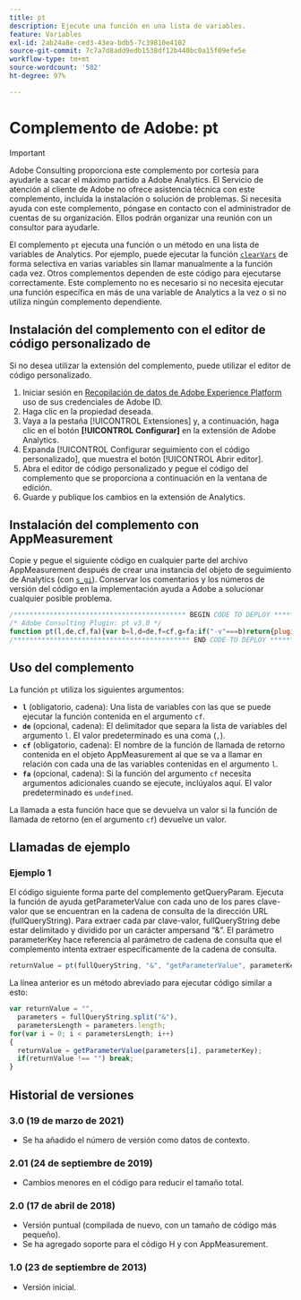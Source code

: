 ```yaml
---
title: pt
description: Ejecute una función en una lista de variables.
feature: Variables
exl-id: 2ab24a8e-ced3-43ea-bdb5-7c39810e4102
source-git-commit: 7c7a7d8add9edb1538df12b440bc0a15f09efe5e
workflow-type: tm+mt
source-wordcount: '502'
ht-degree: 97%

---
```


# Complemento de Adobe: pt

>[!IMPORTANT]
>
>Adobe Consulting proporciona este complemento por cortesía para ayudarle a sacar el máximo partido a Adobe Analytics. El Servicio de atención al cliente de Adobe no ofrece asistencia técnica con este complemento, incluida la instalación o solución de problemas. Si necesita ayuda con este complemento, póngase en contacto con el administrador de cuentas de su organización. Ellos podrán organizar una reunión con un consultor para ayudarle.

El complemento `pt` ejecuta una función o un método en una lista de variables de Analytics. Por ejemplo, puede ejecutar la función [`clearVars`](../functions/clearvars.md) de forma selectiva en varias variables sin llamar manualmente a la función cada vez. Otros complementos dependen de este código para ejecutarse correctamente. Este complemento no es necesario si no necesita ejecutar una función específica en más de una variable de Analytics a la vez o si no utiliza ningún complemento dependiente.

<!--## Install the plug-in using the Web SDK or the Adobe Analytics extension

Adobe offers an extension that allows you to use most commonly-used plug-ins.

1. Log in to [Adobe Experience Platform Data Collection](https://experience.adobe.com/data-collection) using your AdobeID credentials.
1. Click the desired tag property.
1. Go to the [!UICONTROL Extensions] tab, then click on the [!UICONTROL Catalog] button
1. Install and publish the [!UICONTROL Common Analytics Plugins] extension
1. If you haven't already, create a rule labeled "Initialize Plug-ins" with the following configuration:
    * Condition: None
    * Event: Core – Library Loaded (Page Top)
1. Add an action to the above rule with the following configuration:
    * Extension: Common Analytics Plugins
    * Action Type: Initialize pt
1. Save and publish the changes to the rule.-->

## Instalación del complemento con el editor de código personalizado de 

Si no desea utilizar la extensión del complemento, puede utilizar el editor de código personalizado.

1. Iniciar sesión en [Recopilación de datos de Adobe Experience Platform](https://experience.adobe.com/data-collection) uso de sus credenciales de Adobe ID.
1. Haga clic en la propiedad deseada.
1. Vaya a la pestaña [!UICONTROL Extensiones] y, a continuación, haga clic en el botón **[!UICONTROL Configurar]** en la extensión de Adobe Analytics.
1. Expanda [!UICONTROL Configurar seguimiento con el código personalizado], que muestra el botón [!UICONTROL Abrir editor].
1. Abra el editor de código personalizado y pegue el código del complemento que se proporciona a continuación en la ventana de edición.
1. Guarde y publique los cambios en la extensión de Analytics.

## Instalación del complemento con AppMeasurement

Copie y pegue el siguiente código en cualquier parte del archivo AppMeasurement después de crear una instancia del objeto de seguimiento de Analytics (con [`s_gi`](../functions/s-gi.md)). Conservar los comentarios y los números de versión del código en la implementación ayuda a Adobe a solucionar cualquier posible problema.

```js
/******************************************* BEGIN CODE TO DEPLOY *******************************************/
/* Adobe Consulting Plugin: pt v3.0 */
function pt(l,de,cf,fa){var b=l,d=de,f=cf,g=fa;if("-v"===b)return{plugin:"pt",version:"3.0"};a:{if("undefined"!==typeof window.s_c_il){var a=0;for(var c;a<window.s_c_il.length;a++)if(c=window.s_c_il[a],c._c&&"s_c"===c._c){a=c;break a}}a=void 0}if("undefined"!==typeof a&&(a.contextData.pt="3.0",b&&a[f])){b=b.split(d||",");d=b.length;for(var e=0;e<d;e++)if(c=a[f](b[e],g))return c}};
/******************************************** END CODE TO DEPLOY ********************************************/
```

## Uso del complemento

La función `pt` utiliza los siguientes argumentos:

* **`l`** (obligatorio, cadena): Una lista de variables con las que se puede ejecutar la función contenida en el argumento `cf`.
* **`de`** (opcional, cadena): El delimitador que separa la lista de variables del argumento `l`. El valor predeterminado es una coma (`,`).
* **`cf`** (obligatorio, cadena): El nombre de la función de llamada de retorno contenida en el objeto AppMeasurement al que se va a llamar en relación con cada una de las variables contenidas en el argumento `l`.
* **`fa`** (opcional, cadena): Si la función del argumento `cf` necesita argumentos adicionales cuando se ejecute, inclúyalos aquí. El valor predeterminado es `undefined`.

La llamada a esta función hace que se devuelva un valor si la función de llamada de retorno (en el argumento `cf`) devuelve un valor.

## Llamadas de ejemplo

### Ejemplo 1

El código siguiente forma parte del complemento getQueryParam.  Ejecuta la función de ayuda getParameterValue con cada uno de los pares clave-valor que se encuentran en la cadena de consulta de la dirección URL (fullQueryString).  Para extraer cada par clave-valor, fullQueryString debe estar delimitado y dividido por un carácter ampersand “&amp;”. El parámetro parameterKey hace referencia al parámetro de cadena de consulta que el complemento intenta extraer específicamente de la cadena de consulta.

```js
returnValue = pt(fullQueryString, "&", "getParameterValue", parameterKey)
```

La línea anterior es un método abreviado para ejecutar código similar a esto:

```js
var returnValue = "",
  parameters = fullQueryString.split("&"),
  parametersLength = parameters.length;
for(var i = 0; i < parametersLength; i++)
{
  returnValue = getParameterValue(parameters[i], parameterKey);
  if(returnValue !== "") break;
}
```

## Historial de versiones

### 3.0 (19 de marzo de 2021)

* Se ha añadido el número de versión como datos de contexto.

### 2.01 (24 de septiembre de 2019)

* Cambios menores en el código para reducir el tamaño total.

### 2.0 (17 de abril de 2018)

* Versión puntual (compilada de nuevo, con un tamaño de código más pequeño).
* Se ha agregado soporte para el código H y con AppMeasurement.

### 1.0 (23 de septiembre de 2013)

* Versión inicial.
